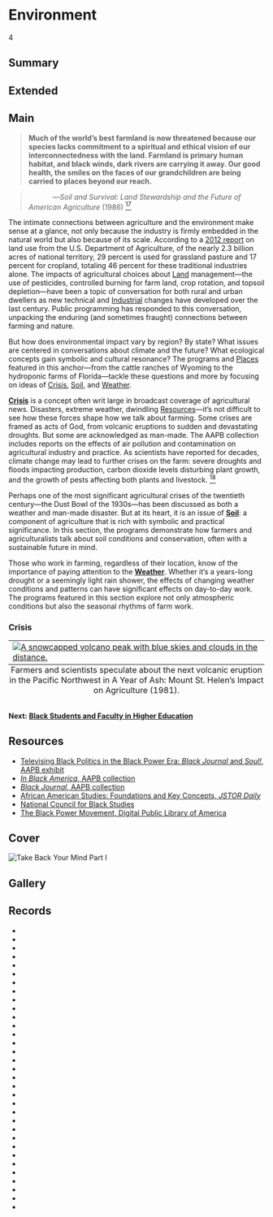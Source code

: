 # Environment

4

## Summary

## Extended

## Main

>**Much of the world’s best farmland is now threatened because our species lacks commitment to a spiritual and ethical vision of our interconnectedness with the land. Farmland is primary human habitat, and black winds, dark rivers are carrying it away. Our good health, the smiles on the faces of our grandchildren are being carried to places beyond our reach.** 

>&nbsp;&nbsp;&nbsp;&nbsp;&nbsp;&nbsp;&nbsp;&nbsp;&nbsp;&nbsp;&nbsp;&nbsp;—*Soil and Survival: Land Stewardship and the Future of American Agriculture* (1986) [<sup>17</sup>](/exhibits/stories-of-the-land/notes#17) 

The intimate connections between agriculture and the environment make sense at a glance, not only because the industry is firmly embedded in the natural world but also because of its scale. According to a [2012 report](https://www.ers.usda.gov/webdocs/publications/84880/eib-178_summary.pdf?v=6294.7) on land use from the U.S. Department of Agriculture, of the nearly 2.3 billion acres of national territory, 29 percent is used for grassland pasture and 17 percent for cropland, totaling 46 percent for these traditional industries alone. The impacts of agricultural choices about [Land](/exhibits/stories-of-the-land/2-land) management—the use of pesticides, controlled burning for farm land, crop rotation, and topsoil depletion—have been a topic of conversation for both rural and urban dwellers as new technical and [Industrial](/exhibits/stories-of-the-land/6-practice#Industry) changes have developed over the last century. Public programming has responded to this conversation, unpacking the enduring (and sometimes fraught) connections between farming and nature.

But how does environmental impact vary by region? By state? What issues are centered in conversations about climate and the future? What ecological concepts gain symbolic and cultural resonance? The programs and [Places](/exhibits/stories-of-the-land/2-land#Place) featured in this anchor—from the cattle ranches of Wyoming to the hydroponic farms of Florida—tackle these questions and more by focusing on ideas of [Crisis](#Crisis), [Soil](#Soil), and [Weather](#Weather).

[**Crisis**](#Crisis) is a concept often writ large in broadcast coverage of agricultural news. Disasters, extreme weather, dwindling [Resources](/exhibits/stories-of-the-land/2-land#Resources)—it’s not difficult to see how these forces shape how we talk about farming. Some crises are framed as acts of God, from volcanic eruptions to sudden and devastating droughts. But some are acknowledged as man-made. The AAPB collection includes reports on the effects of air pollution and contamination on agricultural industry and practice. As scientists have reported for decades, climate change may lead to further crises on the farm: severe droughts and floods impacting production, carbon dioxide levels disturbing plant growth, and the growth of pests affecting both plants and livestock.  [<sup>18</sup>](/exhibits/stories-of-the-land/notes#18)

Perhaps one of the most significant agricultural crises of the twentieth century—the Dust Bowl of the 1930s—has been discussed as both a weather and man-made disaster. But at its heart, it is an issue of [**Soil**](#Soil): a component of agriculture that is rich with symbolic and practical significance. In this section, the programs demonstrate how farmers and agriculturalists talk about soil conditions and conservation, often with a sustainable future in mind.

Those who work in farming, regardless of their location, know of the importance of paying attention to the [**Weather**](#Weather). Whether it’s a years-long drought or a seemingly light rain shower, the effects of changing weather conditions and patterns can have significant effects on day-to-day work. The programs featured in this section explore not only atmospheric conditions but also the seasonal rhythms of farm work.

### Crisis

<table class="exhibit-image half-image">
<caption align="bottom" class="exhibit-caption"> Farmers and scientists speculate about the next volcanic eruption in the Pacific Northwest in A Year of Ash: Mount St. Helen’s Impact on Agriculture (1981).</caption>
<tr><td><a href="https://s3.amazonaws.com/americanarchive.org/exhibits/environment_image1_crisis.jpg " target="_blank"><img src="https://s3.amazonaws.com/americanarchive.org/exhibits/environment_image1_crisis.jpg "class="big-image" alt="A snowcapped volcano peak with blue skies and clouds in the distance."/></a></td></tr>
</table>

#### Next: [Black Students and Faculty in Higher Education](/exhibits/odyssey-of-black-studies-in-public-broadcasting/3-black-students-and-faculty-in-higher-education)

## Resources

- [Televising Black Politics in the Black Power Era: *Black Journal* and *Soul!*, AAPB exhibit](https://americanarchive.org/exhibits/black-power/)
- [*In Black America*, AAPB collection](https://americanarchive.org/special_collections/kut-in-black-america/)
- [*Black Journal*, AAPB collection](https://americanarchive.org/special_collections/black-journal/)
- [African American Studies: Foundations and Key Concepts, *JSTOR Daily*](https://daily.jstor.org/african-american-studies-foundations-and-key-concepts/)
- [National Council for Black Studies](https://ncbsonline.org/)
- [The Black Power Movement, Digital Public Library of America](https://dp.la/primary-source-sets/the-black-power-movement/)


## Cover
  <img title="Cover Image" alt="Take Back Your Mind Part I" src="https://s3.amazonaws.com/americanarchive.org/exhibits/takebackyourmind2_square.png">

## Gallery

## Records

- [](/catalog/cpb-aacip-62-1v5bc3t37z)
- [](/catalog/cpb-aacip-62-kp7tm72c6x)
- [](/catalog/cpb-aacip-529-8g8ff3n557)
- [](/catalog/cpb-aacip-529-rn3028qv4k)
- [](/catalog/cpb-aacip-529-445h990g1k)
- [](/catalog/cpb-aacip-514-j678s4kj6z)
- [](/catalog/cpb-aacip-293-vq2s46hp12)
- [](/catalog/cpb-aacip-293-61rfjdrs)
- [](/catalog/cpb-aacip-15-9s17ss5w)
- [](/catalog/cpb-aacip-28-s46h12vq61)
- [](/catalog/cpb-aacip-fb2cd765573)
- [](/catalog/cpb-aacip-df0befbce31)
- [](/catalog/cpb-aacip-1b389924a6a)
- [](/catalog/cpb-aacip-f1ec16219f1)
- [](/catalog/cpb-aacip-529-qr4nk37g39)
- [](/catalog/cpb-aacip-529-cj87h1ft9m)
- [](/catalog/cpb-aacip-529-bc3st7g114)
- [](/catalog/cpb-aacip-529-5m6251gr14)
- [](/catalog/cpb-aacip-529-jq0sq8rq81)
- [](/catalog/cpb-aacip-529-w66930q94g)
- [](/catalog/cpb-aacip-529-ks6j09xd29)
- [](/catalog/cpb-aacip-529-p843r0r62f)
- [](/catalog/cpb-aacip-529-j96057f42z)
- [](/catalog/cpb-aacip-345-94hmh173)
- [](/catalog/cpb-aacip-15-99p2w600)
- [](/catalog/cpb-aacip-500-vm42wr90)
- [](/catalog/cpb-aacip-529-7659c6t81v)
- [](/catalog/cpb-aacip-305-1289335k)
- [](/catalog/cpb-aacip-305-89r22j6z)
- [](/catalog/cpb-aacip-345-33dz0cv0)
- [](/catalog/cpb-aacip-191-182jm7sh)
- [](/catalog/cpb-aacip-17-89281hpg)
- [](/catalog/cpb-aacip-3286ed6e25c)

